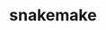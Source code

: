 ---
title: "snakemake"
layout: cache
categories: [package, v0.19]
meta: {"versions": ["6.15.1"], "compilers": ["gcc@=7.3.1"], "oss": ["amzn2"], "platforms": ["linux"], "targets": ["aarch64", "neoverse_n1", "x86_64_v3"], "stacks": ["aws-isc", "aws-isc-aarch64"], "num_specs": 3, "num_specs_by_stack": {"aws-isc-aarch64": 2, "aws-isc": 1}}
spec_details: [{"hash": "7f66iyssyz57usi2xv5gds6truh5wyaf", "compiler": "gcc@=7.3.1", "versions": ["6.15.1"], "os": "amzn2", "platform": "linux", "target": "aarch64", "variants": ["build_system=python_pip", "~google-cloud", "~reports"], "stacks": ["aws-isc-aarch64"], "size": "-", "tarball": "https://binaries.spack.io/releases/v0.19/build_cache/linux-amzn2-aarch64/gcc-7.3.1/snakemake-6.15.1/linux-amzn2-aarch64-gcc-7.3.1-snakemake-6.15.1-7f66iyssyz57usi2xv5gds6truh5wyaf.spack"}, {"hash": "fmqsagjrzxrfneajpttqhcmvtun6arwd", "compiler": "gcc@=7.3.1", "versions": ["6.15.1"], "os": "amzn2", "platform": "linux", "target": "neoverse_n1", "variants": ["build_system=python_pip", "~google-cloud", "~reports"], "stacks": ["aws-isc-aarch64"], "size": "-", "tarball": "https://binaries.spack.io/releases/v0.19/build_cache/linux-amzn2-neoverse_n1/gcc-7.3.1/snakemake-6.15.1/linux-amzn2-neoverse_n1-gcc-7.3.1-snakemake-6.15.1-fmqsagjrzxrfneajpttqhcmvtun6arwd.spack"}, {"hash": "urptwfjow4s5pr3otfsvdxojjegthvh2", "compiler": "gcc@=7.3.1", "versions": ["6.15.1"], "os": "amzn2", "platform": "linux", "target": "x86_64_v3", "variants": ["build_system=python_pip", "~google-cloud", "~reports"], "stacks": ["aws-isc"], "size": "-", "tarball": "https://binaries.spack.io/releases/v0.19/build_cache/linux-amzn2-x86_64_v3/gcc-7.3.1/snakemake-6.15.1/linux-amzn2-x86_64_v3-gcc-7.3.1-snakemake-6.15.1-urptwfjow4s5pr3otfsvdxojjegthvh2.spack"}]
---